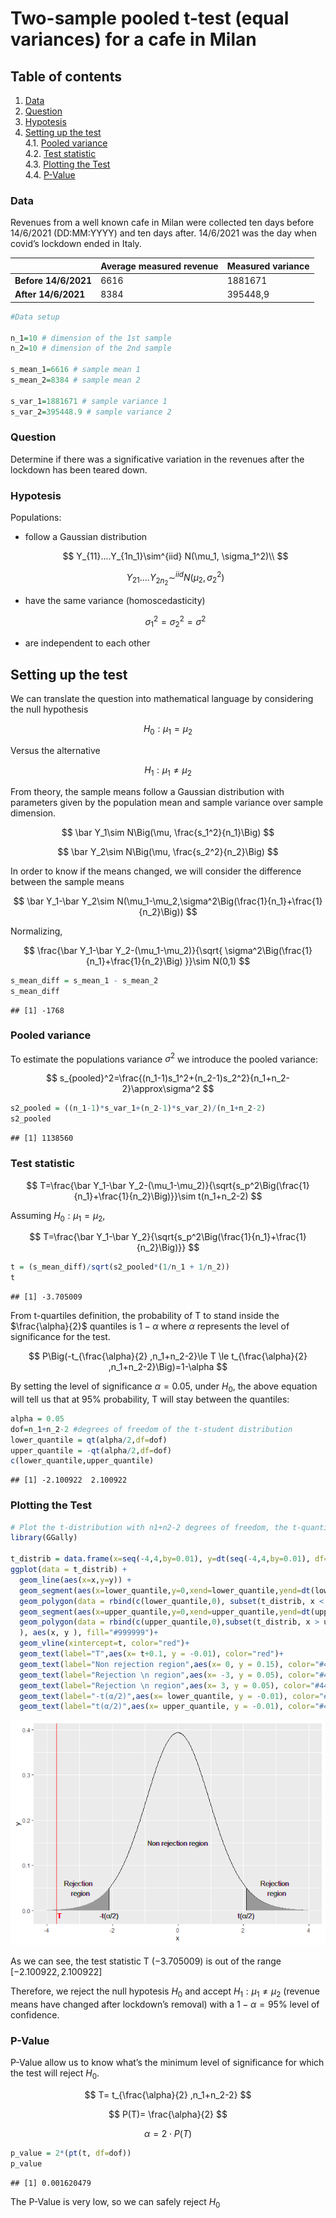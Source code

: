 Two-sample pooled t-test (equal variances) for a cafe in Milan
================

## Table of contents

1.  [Data](#data)
2.  [Question](#question)
3.  [Hypotesis](#hypotesis)
4.  [Setting up the test](#setting-up-the-test) <br> 4.1. [Pooled
    variance](#pooled-variance) <br> 4.2. [Test
    statistic](#test-statistic) <br> 4.3. [Plotting the
    Test](#plotting-the-test) <br> 4.4. [P-Value](#p-value)

### Data

Revenues from a well known cafe in Milan were collected ten days before
14/6/2021 (DD:MM:YYYY) and ten days after. 14/6/2021 was the day when
covid’s lockdown ended in Italy.

|                      | Average measured revenue | Measured variance |
|----------------------|--------------------------|-------------------|
| **Before 14/6/2021** | 6616                     | 1881671           |
| **After 14/6/2021**  | 8384                     | 395448,9          |

``` r
#Data setup

n_1=10 # dimension of the 1st sample
n_2=10 # dimension of the 2nd sample

s_mean_1=6616 # sample mean 1
s_mean_2=8384 # sample mean 2

s_var_1=1881671 # sample variance 1
s_var_2=395448.9 # sample variance 2
```

### Question

Determine if there was a significative variation in the revenues after
the lockdown has been teared down.

### Hypotesis

Populations:

- follow a Gaussian distribution

  $$
  Y_{11}....Y_{1n_1}\sim^{iid} N(\mu_1, \sigma_1^2)\\
  $$

  $$
  Y_{21}....Y_{2n_2}\sim^{iid} N(\mu_2, \sigma_2^2)
  $$

- have the same variance (homoscedasticity)

  $$
  \sigma_1^2=\sigma_2^2=\sigma^2
  $$

- are independent to each other

## Setting up the test

We can translate the question into mathematical language by considering
the null hypothesis

$$
H_0:\mu_1=\mu_2
$$

Versus the alternative

$$
H_1:\mu_1\ne\mu_2
$$

From theory, the sample means follow a Gaussian distribution with
parameters given by the population mean and sample variance over sample
dimension.

$$
\bar Y_1\sim N\Big(\mu, \frac{s_1^2}{n_1}\Big)
$$

$$
\bar Y_2\sim N\Big(\mu, \frac{s_2^2}{n_2}\Big)
$$

In order to know if the means changed, we will consider the difference
between the sample means

$$
\bar Y_1-\bar Y_2\sim N(\mu_1-\mu_2,\sigma^2\Big(\frac{1}{n_1}+\frac{1}{n_2}\Big))
$$

Normalizing,

$$
\frac{\bar Y_1-\bar Y_2-(\mu_1-\mu_2)}{\sqrt{
\sigma^2\Big(\frac{1}{n_1}+\frac{1}{n_2}\Big)
}}\sim N(0,1)
$$

``` r
s_mean_diff = s_mean_1 - s_mean_2
s_mean_diff
```

    ## [1] -1768

### Pooled variance

To estimate the populations variance $\sigma^2$ we introduce the pooled
variance:

$$
s_{pooled}^2=\frac{(n_1-1)s_1^2+(n_2-1)s_2^2}{n_1+n_2-2}\approx\sigma^2
$$

``` r
s2_pooled = ((n_1-1)*s_var_1+(n_2-1)*s_var_2)/(n_1+n_2-2)
s2_pooled
```

    ## [1] 1138560

### Test statistic

$$
T=\frac{\bar Y_1-\bar Y_2-(\mu_1-\mu_2)}{\sqrt{s_p^2\Big(\frac{1}{n_1}+\frac{1}{n_2}\Big)}}\sim t(n_1+n_2-2)
$$

Assuming $H_0:\mu_1=\mu_2$,

$$
T=\frac{\bar Y_1-\bar Y_2}{\sqrt{s_p^2\Big(\frac{1}{n_1}+\frac{1}{n_2}\Big)}}
$$

``` r
t = (s_mean_diff)/sqrt(s2_pooled*(1/n_1 + 1/n_2))
t
```

    ## [1] -3.705009

From t-quartiles definition, the probability of T to stand inside the
$\frac{\alpha}{2}$ quantiles is $1-\alpha$ where $\alpha$ represents the
level of significance for the test.

$$
P\Big(-t_{\frac{\alpha}{2} ,n_1+n_2-2}\le 
T
\le t_{\frac{\alpha}{2} ,n_1+n_2-2}\Big)=1-\alpha
$$

By setting the level of significance $\alpha = 0.05$, under $H_0$, the
above equation will tell us that at 95% probability, T will stay between
the quantiles:

``` r
alpha = 0.05
dof=n_1+n_2-2 #degrees of freedom of the t-student distribution
lower_quantile = qt(alpha/2,df=dof)
upper_quantile = -qt(alpha/2,df=dof)
c(lower_quantile,upper_quantile)
```

    ## [1] -2.100922  2.100922

### Plotting the Test

``` r
# Plot the t-distribution with n1+n2-2 degrees of freedom, the t-quantiles and the test statistic using GGPlot
library(GGally)

t_distrib = data.frame(x=seq(-4,4,by=0.01), y=dt(seq(-4,4,by=0.01), df=dof))
ggplot(data = t_distrib) + 
  geom_line(aes(x=x,y=y)) + 
  geom_segment(aes(x=lower_quantile,y=0,xend=lower_quantile,yend=dt(lower_quantile,dof))) + 
  geom_polygon(data = rbind(c(lower_quantile,0), subset(t_distrib, x < lower_quantile)), aes(x, y), fill="#999999")+
  geom_segment(aes(x=upper_quantile,y=0,xend=upper_quantile,yend=dt(upper_quantile,dof))) + 
  geom_polygon(data = rbind(c(upper_quantile,0),subset(t_distrib, x > upper_quantile)
  ), aes(x, y ), fill="#999999")+
  geom_vline(xintercept=t, color="red")+
  geom_text(label="T",aes(x= t+0.1, y = -0.01), color="red")+
  geom_text(label="Non rejection region",aes(x= 0, y = 0.15), color="#444444")+
  geom_text(label="Rejection \n region",aes(x= -3, y = 0.05), color="#444444")+
  geom_text(label="Rejection \n region",aes(x= 3, y = 0.05), color="#444444")+
  geom_text(label="-t(α/2)",aes(x= lower_quantile, y = -0.01), color="#444444")+
  geom_text(label="t(α/2)",aes(x= upper_quantile, y = -0.01), color="#444444")
```

![](cafe-in-Milan_files/figure-gfm/unnamed-chunk-6-1.png)<!-- -->

As we can see, the test statistic T $(-3.705009)$ is out of the range
$[-2.100922 , 2.100922]$

Therefore, we reject the null hypotesis $H_0$ and accept
$H_1:\mu_1\ne\mu_2$ (revenue means have changed after lockdown’s
removal) with a $1-\alpha=95\%$ level of confidence.

### P-Value

P-Value allow us to know what’s the minimum level of significance for
which the test will reject $H_0$.

$$
T=
t_{\frac{\alpha}{2} ,n_1+n_2-2}
$$

$$
P(T)=
\frac{\alpha}{2}
$$

$$
\alpha = 2\cdot P(T)
$$

``` r
p_value = 2*(pt(t, df=dof))
p_value
```

    ## [1] 0.001620479

The P-Value is very low, so we can safely reject $H_0$
